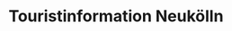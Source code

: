 ---
title: "Touristinformation Neukölln"
url: /berlin/touristinformation-neukoelln/
shop: Andenken
---